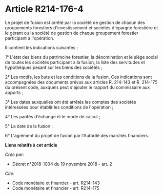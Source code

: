 # Article R214-176-4

Le projet de fusion est arrêté par la société de gestion de chacun des groupements forestiers d'investissement et sociétés
d'épargne forestière et le gérant ou la société de gestion de chaque groupement forestier participant à l'opération. 

Il contient les indications suivantes : 

1° L'état des biens du patrimoine forestier, la dénomination et le siège social de toutes les sociétés participant à la
fusion, la liste des servitudes et hypothèques pesant sur les biens des sociétés ; 

2° Les motifs, les buts et les conditions de la fusion. Ces indications sont accompagnées des documents prévus aux articles
R. 214-143 et R. 214-175 du présent code, auxquels peut s'ajouter le rapport du commissaire aux apports ; 

3° Les dates auxquelles ont été arrêtés les comptes des sociétés intéressées pour établir les conditions de l'opération ; 

4° Les parités d'échange et le mode de calcul ; 

5° La date de la fusion ; 

6° L'agrément du projet de fusion par l'Autorité des marchés financiers.

**Liens relatifs à cet article**

_Créé par_:

  - Décret n°2018-1004 du 19 novembre 2018 - art. 2

_Cite_:

  - Code monétaire et financier - art. R214-143
  - Code monétaire et financier - art. R214-175
